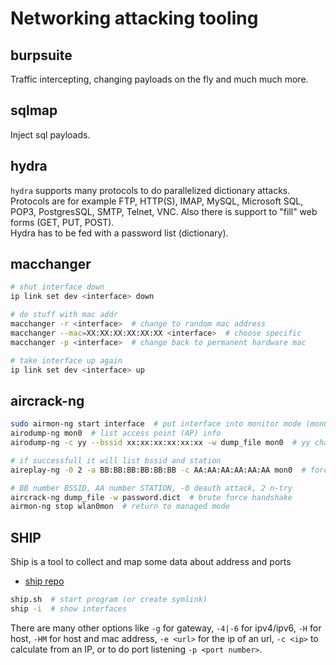 # Networking attacking tooling

## burpsuite

Traffic intercepting, changing payloads on the fly and much much more.

## sqlmap

Inject sql payloads.

## hydra

`hydra` supports many protocols to do parallelized dictionary attacks. Protocols are for example FTP, HTTP(S), IMAP, MySQL, Microsoft SQL, POP3, PostgresSQL, SMTP, Telnet, VNC. Also there is support to "fill" web forms (GET, PUT, POST).  
Hydra has to be fed with a password list (dictionary).

## macchanger

```bash
# shut interface down
ip link set dev <interface> down

# do stuff with mac addr
macchanger -r <interface>  # change to random mac address
macchanger --mac=XX:XX:XX:XX:XX:XX <interface>  # choose specific
macchanger -p <interface>  # change back to permanent hardware mac

# take interface up again
ip link set dev <interface> up
```

## aircrack-ng

```bash
sudo airmon-ng start interface  # put interface into monitor mode (mon0)
airodump-ng mon0  # list access point (AP) info
airodump-ng -c yy --bssid xx:xx:xx:xx:xx:xx -w dump_file mon0  # yy chanel, xx:xx... mac

# if successfull it will list bssid and station
aireplay-ng -0 2 -a BB:BB:BB:BB:BB:BB -c AA:AA:AA:AA:AA:AA mon0  # force deauth

# BB number BSSID, AA number STATION, -0 deauth attack, 2 n-try
aircrack-ng dump_file -w password.dict  # brute force handshake
airmon-ng stop wlan0mon  # return to managed mode
```

## SHIP

Ship is a tool to collect and map some data about address and ports

- [ship repo](https://github.com/xtonousou/ship.git)

```bash
ship.sh  # start program (or create symlink)
ship -i  # show interfaces
```

There are many other options like `-g` for gateway, `-4|-6` for ipv4/ipv6, `-H` for host, `-HM` for host and mac address, `-e <url>` for the ip of an url, `-c <ip>` to calculate from an IP, or to do port listening `-p <port number>`.
